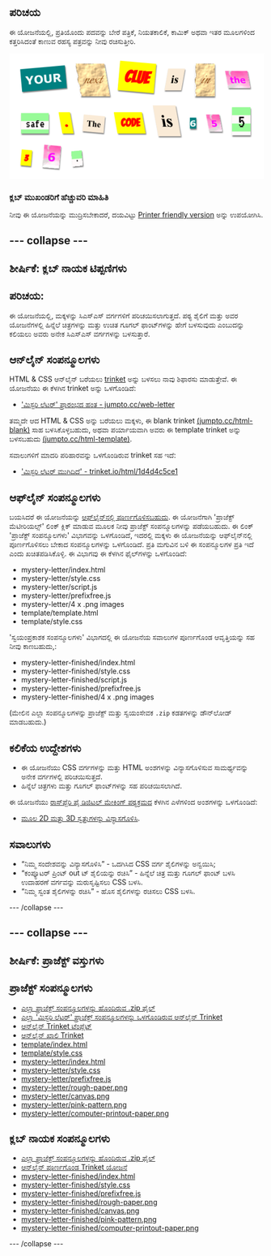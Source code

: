 ## ಪರಿಚಯ

ಈ ಯೋಜನೆಯಲ್ಲಿ, ಪ್ರತಿಯೊಂದು ಪದವನ್ನು ಬೇರೆ ಪತ್ರಿಕೆ, ನಿಯತಕಾಲಿಕೆ, ಕಾಮಿಕ್ ಅಥವಾ ಇತರ ಮೂಲಗಳಿಂದ ಕತ್ತರಿಸಿದಂತೆ ಕಾಣುವ ರಹಸ್ಯ ಪತ್ರವನ್ನು ನೀವು ರಚಿಸುತ್ತೀರಿ.

![ಸ್ಕ್ರೀನ್‍ಶಾಟ್](images/letter-final.png)

### ಕ್ಲಬ್ ಮುಖಂಡರಿಗೆ ಹೆಚ್ಚುವರಿ ಮಾಹಿತಿ

ನೀವು ಈ ಯೋಜನೆಯನ್ನು ಮುದ್ರಿಸಬೇಕಾದರೆ, ದಯವಿಟ್ಟು [Printer friendly version](https://projects.raspberrypi.org/en/projects/mystery-letter/print) ಅನ್ನು ಉಪಯೋಗಿಸಿ.

## \--- collapse \---

## ಶೀರ್ಷಿಕೆ: ಕ್ಲಬ್ ನಾಯಕ ಟಿಪ್ಪಣಿಗಳು

## ಪರಿಚಯ:

ಈ ಯೋಜನೆಯಲ್ಲಿ, ಮಕ್ಕಳನ್ನು ಸಿಎಸ್ಎಸ್ ವರ್ಗಗಳಿಗೆ ಪರಿಚಯಿಸಲಾಗುತ್ತದೆ. ಪಠ್ಯ ಶೈಲಿಗೆ ಮತ್ತು ಅವರ ಯೋಜನೆಗಳಲ್ಲಿ ಹಿನ್ನೆಲೆ ಚಿತ್ರಗಳನ್ನು ಮತ್ತು ಉಚಿತ ಗೂಗಲ್ ಫಾಂಟ್‌ಗಳನ್ನು ಹೇಗೆ ಬಳಸುವುದು ಎಂಬುದನ್ನು ಕಲಿಯಲು ಅವರು ಅನೇಕ ಸಿಎಸ್ಎಸ್ ವರ್ಗಗಳನ್ನು ಬಳಸುತ್ತಾರೆ.

## ಆನ್‌ಲೈನ್ ಸಂಪನ್ಮೂಲಗಳು

HTML & CSS ಆನ್‌ಲೈನ್ ಬರೆಯಲು [trinket](https://trinket.io/) ಅನ್ನು ಬಳಸಲು ನಾವು ಶಿಫಾರಸು ಮಾಡುತ್ತೇವೆ. ಈ ಯೋಜನೆಯು ಈ ಕೆಳಗಿನ trinket ಅನ್ನು ಒಳಗೊಂಡಿದೆ:

* ['ಮಿಸ್ಟರಿ ಲೆಟರ್' ಪ್ರಾರಂಭದ ಹಂತ - jumpto.cc/web-letter](http://jumpto.cc/web-letter)

ತಮ್ಮದೇ ಆದ HTML & CSS ಅನ್ನು ಬರೆಯಲು ಮಕ್ಕಳು, ಈ blank trinket [(jumpto.cc/html-blank)](http://jumpto.cc/html-blank) ಸಾಹ ಬಳಸಿಕೊಳ್ಳಬಹುದು, ಅಥವಾ ಪರ್ಯಾಯವಾಗಿ ಅವರು ಈ template trinket ಅನ್ನು ಬಳಸಬಹುದು [ (jumpto.cc/html-template)](http://jumpto.cc/html-template).

ಸವಾಲುಗಳಿಗೆ ಮಾದರಿ ಪರಿಹಾರವನ್ನು ಒಳಗೊಂಡಿರುವ trinket ಸಹ ಇದೆ:

* ['ಮಿಸ್ಟರಿ ಲೆಟರ್ ಮುಗಿದಿದೆ' - trinket.io/html/1d4d4c5ce1](https://trinket.io/html/1d4d4c5ce1)

## ಆಫ್‌ಲೈನ್ ಸಂಪನ್ಮೂಲಗಳು

ಬಯಸಿದರೆ ಈ ಯೋಜನೆಯನ್ನು [ಆಫ್‌ಲೈನ್‌ನಲ್ಲಿ ಪೂರ್ಣಗೊಳಿಸಬಹುದು](https://www.codeclubprojects.org/en-GB/resources/webdev-working-offline/). ಈ ಯೋಜನೆಗಾಗಿ 'ಪ್ರಾಜೆಕ್ಟ್ ಮೆಟೀರಿಯಲ್ಸ್' ಲಿಂಕ್ ಕ್ಲಿಕ್ ಮಾಡುವ ಮೂಲಕ ನೀವು ಪ್ರಾಜೆಕ್ಟ್ ಸಂಪನ್ಮೂಲಗಳನ್ನು ಪಡೆಯಬಹುದು. ಈ ಲಿಂಕ್ 'ಪ್ರಾಜೆಕ್ಟ್ ಸಂಪನ್ಮೂಲಗಳು' ವಿಭಾಗವನ್ನು ಒಳಗೊಂಡಿದೆ, ಇದರಲ್ಲಿ ಮಕ್ಕಳು ಈ ಯೋಜನೆಯನ್ನು ಆಫ್‌ಲೈನ್‌ನಲ್ಲಿ ಪೂರ್ಣಗೊಳಿಸಲು ಬೇಕಾದ ಸಂಪನ್ಮೂಲಗಳನ್ನು ಒಳಗೊಂಡಿದೆ. ಪ್ರತಿ ಮಗುವಿನ ಬಳಿ ಈ ಸಂಪನ್ಮೂಲಗಳ ಪ್ರತಿ ಇದೆ ಎಂದು ಖಚಿತಪಡಿಸಿಕೊಳ್ಳಿ. ಈ ವಿಭಾಗವು ಈ ಕೆಳಗಿನ ಫೈಲ್‌ಗಳನ್ನು ಒಳಗೊಂಡಿದೆ:

* mystery-letter/index.html
* mystery-letter/style.css
* mystery-letter/script.js
* mystery-letter/prefixfree.js
* mystery-letter/4 x .png images
* template/template.html
* template/style.css

'ಸ್ವಯಂಪ್ರಕಾಶಕ ಸಂಪನ್ಮೂಲಗಳು' ವಿಭಾಗದಲ್ಲಿ ಈ ಯೋಜನೆಯ ಸವಾಲುಗಳ ಪೂರ್ಣಗೊಂಡ ಆವೃತ್ತಿಯನ್ನು ಸಹ ನೀವು ಕಾಣಬಹುದು,:

* mystery-letter-finished/index.html
* mystery-letter-finished/style.css
* mystery-letter-finished/script.js
* mystery-letter-finished/prefixfree.js
* mystery-letter-finished/4 x .png images

(ಮೇಲಿನ ಎಲ್ಲಾ ಸಂಪನ್ಮೂಲಗಳನ್ನು ಪ್ರಾಜೆಕ್ಟ್ ಮತ್ತು ಸ್ವಯಂಸೇವಕ `.zip` ಕಡತಗಳನ್ನು ಡೌನ್‌ಲೋಡ್ ಮಾಡಬಹುದು.)

## ಕಲಿಕೆಯ ಉದ್ದೇಶಗಳು

* ಈ ಯೋಜನೆಯು CSS ವರ್ಗಗಳನ್ನು ಮತ್ತು HTML ಅಂಶಗಳನ್ನು ವಿನ್ಯಾಸಗೊಳಿಸುವ ಸಾಮರ್ಥ್ಯವನ್ನು ಅನೇಕ ವರ್ಗಗಳಲ್ಲಿ ಪರಿಚಯಿಸುತ್ತದೆ.
* ಹಿನ್ನೆಲೆ ಚಿತ್ರಗಳು ಮತ್ತು ಗೂಗಲ್ ಫಾಂಟ್‌ಗಳನ್ನು ಸಹ ಪರಿಚಯಿಸಲಾಗಿದೆ. 

ಈ ಯೋಜನೆಯು [ರಾಸ್‌ಪ್ಬೆರಿ ಪೈ ಡಿಜಿಟಲ್ ಮೇಕಿಂಗ್ ಪಠ್ಯಕ್ರಮದ](http://rpf.io/curriculum) ಕೆಳಗಿನ ಎಳೆಗಳಿಂದ ಅಂಶಗಳನ್ನು ಒಳಗೊಂಡಿದೆ:

* [ಮೂಲ 2D ಮತ್ತು 3D ಸ್ವತ್ತುಗಳನ್ನು ವಿನ್ಯಾಸಗೊಳಿಸಿ](https://www.raspberrypi.org/curriculum/design/creator).

## ಸವಾಲುಗಳು

* “ನಿಮ್ಮ ಸಂದೇಶವನ್ನು ವಿನ್ಯಾಸಗೊಳಿಸಿ” - ಒದಗಿಸಿದ CSS ವರ್ಗ ಶೈಲಿಗಳನ್ನು ಅನ್ವಯಿಸಿ;
* “ಕಂಪ್ಯೂಟರ್ ಪ್ರಿಂಟ್‌ out ಟ್ ಶೈಲಿಯನ್ನು ರಚಿಸಿ” - ಹಿನ್ನೆಲೆ ಚಿತ್ರ ಮತ್ತು ಗೂಗಲ್ ಫಾಂಟ್ ಬಳಸಿ ಉದಾಹರಣೆ ವರ್ಗವನ್ನು ಮರುಸೃಷ್ಟಿಸಲು CSS ಬಳಸಿ. 
* “ನಿಮ್ಮ ಸ್ವಂತ ಶೈಲಿಗಳನ್ನು ರಚಿಸಿ” - ಹೊಸ ಶೈಲಿಗಳನ್ನು ರಚಿಸಲು CSS ಬಳಸಿ.

\--- /collapse \---

## \--- collapse \---

## ಶೀರ್ಷಿಕೆ: ಪ್ರಾಜೆಕ್ಟ್ ವಸ್ತುಗಳು

## ಪ್ರಾಜೆಕ್ಟ್ ಸಂಪನ್ಮೂಲಗಳು

* [ಎಲ್ಲಾ ಪ್ರಾಜೆಕ್ಟ್ ಸಂಪನ್ಮೂಲಗಳನ್ನು ಹೊಂದಿರುವ .zip ಫೈಲ್](https://rpf.io/p/en/mystery-letter-go)
* [ಎಲ್ಲಾ 'ಮಿಸ್ಟರಿ ಲೆಟರ್' ಪ್ರಾಜೆಕ್ಟ್ ಸಂಪನ್ಮೂಲಗಳನ್ನು ಒಳಗೊಂಡಿರುವ ಆನ್‌ಲೈನ್ Trinket](http://jumpto.cc/web-letter)
* [ಆನ್‌ಲೈನ್ Trinket ಟೆಂಪ್ಲೆಟ್](http://jumpto.cc/trinket-template)
* [ಆನ್‌ಲೈನ್ ಖಾಲಿ Trinket](http://jumpto.cc/trinket-blank)
* [template/index.html](resources/template-index.html)
* [template/style.css](resources/template-style.css)
* [mystery-letter/index.html](resources/mystery-letter-index.html)
* [mystery-letter/style.css](resources/mystery-letter-style.css)
* [mystery-letter/prefixfree.js](resources/mystery-letter-prefixfree.js)
* [mystery-letter/rough-paper.png](resources/mystery-letter-rough-paper.png)
* [mystery-letter/canvas.png](resources/mystery-letter-canvas.png)
* [mystery-letter/pink-pattern.png](resources/mystery-letter-pink-pattern.png)
* [mystery-letter/computer-printout-paper.png](resources/mystery-letter-computer-printout-paper.png)

## ಕ್ಲಬ್ ನಾಯಕ ಸಂಪನ್ಮೂಲಗಳು

* [ಎಲ್ಲಾ ಪ್ರಾಜೆಕ್ಟ್ ಸಂಪನ್ಮೂಲಗಳನ್ನು ಹೊಂದಿರುವ .zip ಫೈಲ್](https://rpf.io/p/en/mystery-letter-go)
* [ಆನ್‌ಲೈನ್ ಪೂರ್ಣಗೊಂಡ Trinket ಯೋಜನೆ](https://trinket.io/html/1d4d4c5ce1)
* [mystery-letter-finished/index.html](resources/mystery-letter-finished-index.html)
* [mystery-letter-finished/style.css](resources/mystery-letter-finished-style.css)
* [mystery-letter-finished/prefixfree.js](resources/mystery-letter-finished-prefixfree.js)
* [mystery-letter-finished/rough-paper.png](resources/mystery-letter-finished-rough-paper.png)
* [mystery-letter-finished/canvas.png](resources/mystery-letter-finished-canvas.png)
* [mystery-letter-finished/pink-pattern.png](resources/mystery-letter-finished-pink-pattern.png)
* [mystery-letter-finished/computer-printout-paper.png](resources/mystery-letter-finished-computer-printout-paper.png)

\--- /collapse \---